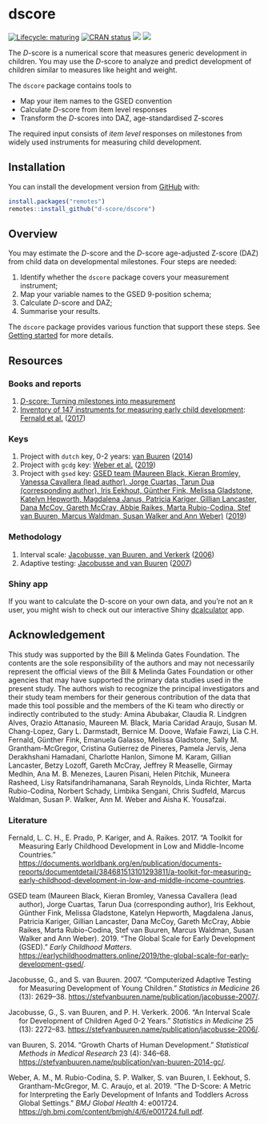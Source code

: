 
<!-- README.md is generated from README.Rmd. Please edit that file -->

# dscore

<!-- badges: start -->

[![Lifecycle:
maturing](https://img.shields.io/badge/lifecycle-maturing-blue.svg)](https://www.tidyverse.org/lifecycle/#maturing)
[![CRAN
status](https://www.r-pkg.org/badges/version/dscore)](https://CRAN.R-project.org/package=dscore)
[![](http://cranlogs.r-pkg.org/badges/dscore)](https://cran.r-project.org/package=dscore)
[![](https://img.shields.io/badge/github%20version-1.4.5-orange.svg)](https://github.com/d-score/dscore)
<!-- badges: end -->

The *D*-score is a numerical score that measures generic development in
children. You may use the *D*-score to analyze and predict development
of children similar to measures like height and weight.

The `dscore` package contains tools to

-   Map your item names to the GSED convention
-   Calculate *D*-score from item level responses
-   Transform the *D*-scores into DAZ, age-standardised Z-scores

The required input consists of *item level* responses on milestones from
widely used instruments for measuring child development.

## Installation

You can install the development version from
[GitHub](https://github.com/) with:

``` r
install.packages("remotes")
remotes::install_github("d-score/dscore")
```

## Overview

You may estimate the *D*-score and the *D*-score age-adjusted Z-score
(DAZ) from child data on developmental milestones. Four steps are
needed:

1.  Identify whether the `dscore` package covers your measurement
    instrument;
2.  Map your variable names to the GSED 9-position schema;
3.  Calculate *D*-score and DAZ;
4.  Summarise your results.

The `dscore` package provides various function that support these steps.
See [Getting started](https://d-score.org/dscore/articles/start.html)
for more details.

## Resources

### Books and reports

1.  [*D*-score: Turning milestones into
    measurement](https://d-score.org/dbook1/)
2.  [Inventory of 147 instruments for measuring early child
    development](https://documents.worldbank.org/en/publication/documents-reports/documentdetail/384681513101293811/a-toolkit-for-measuring-early-childhood-development-in-low-and-middle-income-countries):
    [Fernald et al.](#ref-fernald2017) ([2017](#ref-fernald2017))

### Keys

1.  Project with `dutch` key, 0-2 years: [van
    Buuren](#ref-vanbuuren2014) ([2014](#ref-vanbuuren2014))
2.  Project with `gcdg` key: [Weber et al.](#ref-weber2019)
    ([2019](#ref-weber2019))
3.  Project with `gsed` key: [GSED team (Maureen Black, Kieran Bromley,
    Vanessa Cavallera (lead author), Jorge Cuartas, Tarun Dua
    (corresponding author), Iris Eekhout, Günther Fink, Melissa
    Gladstone, Katelyn Hepworth, Magdalena Janus, Patricia Kariger,
    Gillian Lancaster, Dana McCoy, Gareth McCray, Abbie Raikes, Marta
    Rubio-Codina, Stef van Buuren, Marcus Waldman, Susan Walker and Ann
    Weber)](#ref-gsedteam2019) ([2019](#ref-gsedteam2019))

### Methodology

1.  Interval scale: [Jacobusse, van Buuren, and
    Verkerk](#ref-jacobusse2006) ([2006](#ref-jacobusse2006))
2.  Adaptive testing: [Jacobusse and van Buuren](#ref-jacobusse2007)
    ([2007](#ref-jacobusse2007))

### Shiny app

If you want to calculate the D-score on your own data, and you’re not an
`R` user, you might wish to check out our interactive Shiny
[dcalculator](https://tnochildhealthstatistics.shinyapps.io/dcalculator/)
app.

## Acknowledgement

This study was supported by the Bill & Melinda Gates Foundation. The
contents are the sole responsibility of the authors and may not
necessarily represent the official views of the Bill & Melinda Gates
Foundation or other agencies that may have supported the primary data
studies used in the present study. The authors wish to recognize the
principal investigators and their study team members for their generous
contribution of the data that made this tool possible and the members of
the Ki team who directly or indirectly contributed to the study: Amina
Abubakar, Claudia R. Lindgren Alves, Orazio Attanasio, Maureen M. Black,
Maria Caridad Araujo, Susan M. Chang-Lopez, Gary L. Darmstadt, Bernice
M. Doove, Wafaie Fawzi, Lia C.H. Fernald, Günther Fink, Emanuela
Galasso, Melissa Gladstone, Sally M. Grantham-McGregor, Cristina
Gutierrez de Pineres, Pamela Jervis, Jena Derakhshani Hamadani,
Charlotte Hanlon, Simone M. Karam, Gillian Lancaster, Betzy Lozoff,
Gareth McCray, Jeffrey R Measelle, Girmay Medhin, Ana M. B. Menezes,
Lauren Pisani, Helen Pitchik, Muneera Rasheed, Lisy Ratsifandrihamanana,
Sarah Reynolds, Linda Richter, Marta Rubio-Codina, Norbert Schady,
Limbika Sengani, Chris Sudfeld, Marcus Waldman, Susan P. Walker, Ann M.
Weber and Aisha K. Yousafzai.

### Literature

<div id="refs" class="references csl-bib-body hanging-indent">

<div id="ref-fernald2017" class="csl-entry">

Fernald, L. C. H., E. Prado, P. Kariger, and A. Raikes. 2017. “A Toolkit
for Measuring Early Childhood Development in Low and Middle-Income
Countries.”
<https://documents.worldbank.org/en/publication/documents-reports/documentdetail/384681513101293811/a-toolkit-for-measuring-early-childhood-development-in-low-and-middle-income-countries>.

</div>

<div id="ref-gsedteam2019" class="csl-entry">

GSED team (Maureen Black, Kieran Bromley, Vanessa Cavallera (lead
author), Jorge Cuartas, Tarun Dua (corresponding author), Iris Eekhout,
Günther Fink, Melissa Gladstone, Katelyn Hepworth, Magdalena Janus,
Patricia Kariger, Gillian Lancaster, Dana McCoy, Gareth McCray, Abbie
Raikes, Marta Rubio-Codina, Stef van Buuren, Marcus Waldman, Susan
Walker and Ann Weber). 2019. “The Global Scale for Early Development
(GSED).” *Early Childhood Matters*.
<https://earlychildhoodmatters.online/2019/the-global-scale-for-early-development-gsed/>.

</div>

<div id="ref-jacobusse2007" class="csl-entry">

Jacobusse, G., and S. van Buuren. 2007. “Computerized Adaptive Testing
for Measuring Development of Young Children.” *Statistics in Medicine*
26 (13): 2629–38.
<https://stefvanbuuren.name/publication/jacobusse-2007/>.

</div>

<div id="ref-jacobusse2006" class="csl-entry">

Jacobusse, G., S. van Buuren, and P. H. Verkerk. 2006. “An Interval
Scale for Development of Children Aged 0-2 Years.” *Statistics in
Medicine* 25 (13): 2272–83.
<https://stefvanbuuren.name/publication/jacobusse-2006/>.

</div>

<div id="ref-vanbuuren2014" class="csl-entry">

van Buuren, S. 2014. “Growth Charts of Human Development.” *Statistical
Methods in Medical Research* 23 (4): 346–68.
<https://stefvanbuuren.name/publication/van-buuren-2014-gc/>.

</div>

<div id="ref-weber2019" class="csl-entry">

Weber, A. M., M. Rubio-Codina, S. P. Walker, S. van Buuren, I. Eekhout,
S. Grantham-McGregor, M. C. Araujo, et al. 2019. “The D-Score: A Metric
for Interpreting the Early Development of Infants and Toddlers Across
Global Settings.” *BMJ Global Health* 4: e001724.
<https://gh.bmj.com/content/bmjgh/4/6/e001724.full.pdf>.

</div>

</div>
